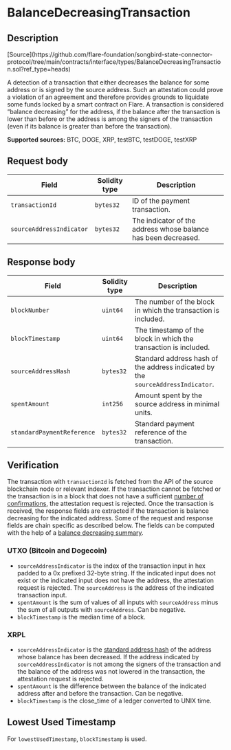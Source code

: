 # BalanceDecreasingTransaction

## Description

<div class="api-node-source" markdown>
[Source](https://github.com/flare-foundation/songbird-state-connector-protocol/tree/main/contracts/interface/types/BalanceDecreasingTransaction.sol?ref_type=heads)
</div>

A detection of a transaction that either decreases the balance for some address or is signed by the source address.
Such an attestation could prove a violation of an agreement and therefore provides grounds to liquidate some funds locked by a smart contract on Flare.
A transaction is considered “balance decreasing” for the address, if the balance after the transaction is lower than before or the address is among the signers of the transaction (even if its balance is greater than before the transaction).

**Supported sources:** BTC, DOGE, XRP, testBTC, testDOGE, testXRP

## Request body

| Field                    | Solidity type | Description                                                    |
| ------------------------ | ------------- | -------------------------------------------------------------- |
| `transactionId`          | `bytes32`     | ID of the payment transaction.                                 |
| `sourceAddressIndicator` | `bytes32`     | The indicator of the address whose balance has been decreased. |

## Response body

| Field                      | Solidity type | Description                                                                     |
| -------------------------- | ------------- | ------------------------------------------------------------------------------- |
| `blockNumber`              | `uint64`      | The number of the block in which the transaction is included.                   |
| `blockTimestamp`           | `uint64`      | The timestamp of the block in which the transaction is included.                |
| `sourceAddressHash`        | `bytes32`     | Standard address hash of the address indicated by the `sourceAddressIndicator`. |
| `spentAmount`              | `int256`      | Amount spent by the source address in minimal units.                            |
| `standardPaymentReference` | `bytes32`     | Standard payment reference of the transaction.                                  |

## Verification

The transaction with `transactionId` is fetched from the API of the source blockchain node or relevant indexer.
If the transaction cannot be fetched or the transaction is in a block that does not have a sufficient [number of confirmations](https://github.com/flare-foundation/songbird-state-connector-protocol/blob/main/specs/attestations/configs.md#finalityconfirmation), the attestation request is rejected.
Once the transaction is received, the response fields are extracted if the transaction is balance decreasing for the indicated address.
Some of the request and response fields are chain specific as described below.
The fields can be computed with the help of a [balance decreasing summary](https://github.com/flare-foundation/songbird-state-connector-protocol/blob/main/specs/attestations/external-chains/transactions.md#balance-decreasing-summary).

### UTXO (Bitcoin and Dogecoin)

* `sourceAddressIndicator` is the index of the transaction input in hex padded to a 0x prefixed 32-byte string.
  If the indicated input does not exist or the indicated input does not have the address, the attestation request is rejected.
  The `sourceAddress` is the address of the indicated transaction input.
* `spentAmount` is the sum of values of all inputs with `sourceAddress` minus the sum of all outputs with `sourceAddress`.
  Can be negative.
* `blockTimestamp` is the median time of a block.

### XRPL

* `sourceAddressIndicator` is the [standard address hash](https://github.com/flare-foundation/songbird-state-connector-protocol/blob/main/specs/attestations/external-chains/standardAddress.md#standard-address-hash) of the address whose balance has been decreased.
  If the address indicated by `sourceAddressIndicator` is not among the signers of the transaction and the balance of the address was not lowered in the transaction, the attestation request is rejected.
* `spentAmount` is the difference between the balance of the indicated address after and before the transaction.
  Can be negative.
* `blockTimestamp` is the close_time of a ledger converted to UNIX time.

## Lowest Used Timestamp

For `lowestUsedTimestamp`, `blockTimestamp` is used.
